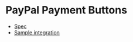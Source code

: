 # PayPal Payment Buttons

- [Spec](./buttons-spec.md)
- [Sample integration](./sample-integration.md)
